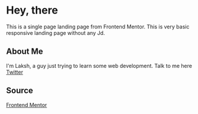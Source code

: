 # Hey, there

This is a single page landing page from Frontend Mentor. This is very basic responsive landing page without any Jd.

## About Me

I'm Laksh, a guy just trying to learn some web development.
Talk to me here [Twitter](https://twitter.com/laksh4uh)

## Source

[Frontend Mentor](https://www.frontendmentor.io)
